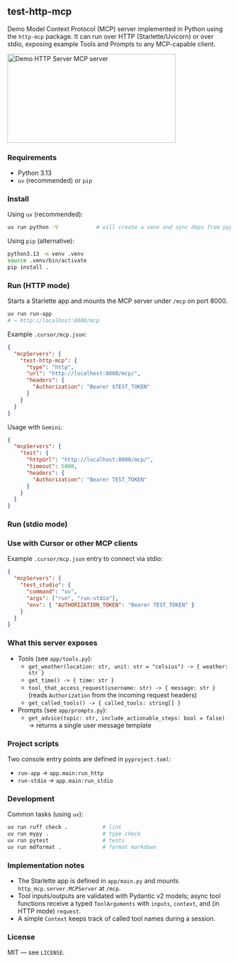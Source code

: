 ## test-http-mcp

Demo Model Context Protocol (MCP) server implemented in Python using the
`http-mcp` package. It can run over HTTP (Starlette/Uvicorn) or over stdio,
exposing example Tools and Prompts to any MCP-capable client.

<a href="https://glama.ai/mcp/servers/@yeison-liscano/demo_http_mcp">
  <img width="380" height="200" src="https://glama.ai/mcp/servers/@yeison-liscano/demo_http_mcp/badge" alt="Demo HTTP Server MCP server" />
</a>

### Requirements

- Python 3.13
- `uv` (recommended) or `pip`

### Install

Using `uv` (recommended):

```bash
uv run python -V            # will create a venv and sync deps from pyproject
```

Using `pip` (alternative):

```bash
python3.13 -m venv .venv
source .venv/bin/activate
pip install .
```

### Run (HTTP mode)

Starts a Starlette app and mounts the MCP server under `/mcp` on port 8000.

```bash
uv run run-app
# → http://localhost:8000/mcp
```

Example `.cursor/mcp.json`:

```json
{
  "mcpServers": {
    "test-http-mcp": {
      "type": "http",
      "url": "http://localhost:8000/mcp/",
      "headers": {
        "Authorization": "Bearer $TEST_TOKEN"
      }
    }
  }
}
```

Usage with `Gemini`:

```json
{
  "mcpServers": {
    "test": {
      "httpUrl": "http://localhost:8000/mcp/",
      "timeout": 5000,
      "headers": {
        "Authorization": "Bearer TEST_TOKEN"
      }
    }
  }
}
```

### Run (stdio mode)

### Use with Cursor or other MCP clients

Example `.cursor/mcp.json` entry to connect via stdio:

```json
{
  "mcpServers": {
    "test_studio": {
      "command": "uv",
      "args": ["run", "run-stdio"],
      "env": { "AUTHORIZATION_TOKEN": "Bearer TEST_TOKEN" }
    }
  }
}
```

### What this server exposes

- Tools (see `app/tools.py`):
  - `get_weather(location: str, unit: str = "celsius") -> { weather: str }`
  - `get_time() -> { time: str }`
  - `tool_that_access_request(username: str) -> { message: str }` (reads
    `Authorization` from the incoming request headers)
  - `get_called_tools() -> { called_tools: string[] }`
- Prompts (see `app/prompts.py`):
  - `get_advice(topic: str, include_actionable_steps: bool = false)` → returns a
    single user message template

### Project scripts

Two console entry points are defined in `pyproject.toml`:

- `run-app` → `app.main:run_http`
- `run-stdio` → `app.main:run_stdio`

### Development

Common tasks (using `uv`):

```bash
uv run ruff check .           # lint
uv run mypy .                 # type check
uv run pytest                 # tests
uv run mdformat .             # format markdown
```

### Implementation notes

- The Starlette app is defined in `app/main.py` and mounts
  `http_mcp.server.MCPServer` at `/mcp`.
- Tool inputs/outputs are validated with Pydantic v2 models; async tool
  functions receive a typed `ToolArguments` with `inputs`, `context`, and (in
  HTTP mode) `request`.
- A simple `Context` keeps track of called tool names during a session.

### License

MIT — see `LICENSE`.